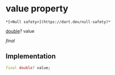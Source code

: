 


# value property




    *[<Null safety>](https://dart.dev/null-safety)*


[double](https://api.flutter.dev/flutter/dart-core/double-class.html)? value
  
_final_






## Implementation

```dart
final double? value;


```







